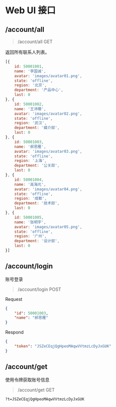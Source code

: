 # Web UI 接口

## /account/all

> /account/all
> GET

返回所有联系人列表。

```javascript
[{
    id: 50001001,
    name: '李国诚',
    avatar: 'images/avatar01.png',
    state: 'offline',
    region: '北京',
    department: '产品中心',
    last: 0
}, {
    id: 50001002,
    name: '王沛珊',
    avatar: 'images/avatar02.png',
    state: 'offline',
    region: '武汉',
    department: '媒介部',
    last: 0
}, {
    id: 50001003,
    name: '郝思雁',
    avatar: 'images/avatar03.png',
    state: 'offline',
    region: '上海',
    department: '公关部',
    last: 0
}, {
    id: 50001004,
    name: '高海光',
    avatar: 'images/avatar04.png',
    state: 'offline',
    region: '成都',
    department: '技术部',
    last: 0
}, {
    id: 50001005,
    name: '张明宇',
    avatar: 'images/avatar05.png',
    state: 'offline',
    region: '广州',
    department: '设计部',
    last: 0
}]
```


## /account/login

账号登录

> /account/login
> POST

Request
```json
{
    "id": 50001003,
    "name": "郝思雁"
}
```

Respond
```json
{
    "token": "JSZeCEqjQgHpeoMAqwVVtmzLcDyJxGUK"
}
```


## /account/get

使用令牌获取账号信息

> /account/get
> GET

`?t=JSZeCEqjQgHpeoMAqwVVtmzLcDyJxGUK`


&nbsp;
